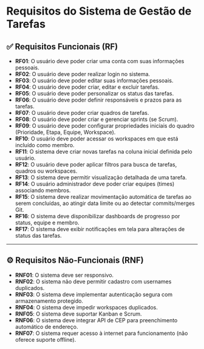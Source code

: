 # Requisitos do Sistema de Gestão de Tarefas

## ✅ Requisitos Funcionais (RF)

- **RF01**: O usuário deve poder criar uma conta com suas informações pessoais.
- **RF02**: O usuário deve poder realizar login no sistema.
- **RF03**: O usuário deve poder editar suas informações pessoais.
- **RF04**: O usuário deve poder criar, editar e excluir tarefas.
- **RF05**: O usuário deve poder personalizar os status das tarefas.
- **RF06**: O usuário deve poder definir responsáveis e prazos para as tarefas.
- **RF07**: O usuário deve poder criar quadros de tarefas.
- **RF08**: O usuário deve poder criar e gerenciar sprints (se Scrum).
- **RF09**: O usuário deve poder configurar propriedades iniciais do quadro (Prioridade, Etapa, Equipe, Workspace).
- **RF10**: O usuário deve poder acessar os workspaces em que está incluído como membro.
- **RF11**: O sistema deve criar novas tarefas na coluna inicial definida pelo usuário.
- **RF12**: O usuário deve poder aplicar filtros para busca de tarefas, quadros ou workspaces.
- **RF13**: O sistema deve permitir visualização detalhada de uma tarefa.
- **RF14**: O usuário administrador deve poder criar equipes (times) associando membros.
- **RF15**: O sistema deve realizar movimentação automática de tarefas ao serem concluídas, ao atingir data limite ou ao detectar commits/merges Git.
- **RF16**: O sistema deve disponibilizar dashboards de progresso por status, equipe e membro.
- **RF17**: O sistema deve exibir notificações em tela para alterações de status das tarefas.

---

## ⚙️ Requisitos Não-Funcionais (RNF)

- **RNF01**: O sistema deve ser responsivo.
- **RNF02**: O sistema não deve permitir cadastro com usernames duplicados.
- **RNF03**: O sistema deve implementar autenticação segura com armazenamento protegido.
- **RNF04**: O sistema deve impedir workspaces duplicados.
- **RNF05**: O sistema deve suportar Kanban e Scrum.
- **RNF06**: O sistema deve integrar API de CEP para preenchimento automático de endereço.
- **RNF07**: O sistema requer acesso à internet para funcionamento (não oferece suporte offline).
